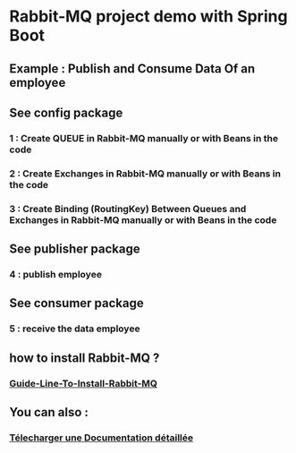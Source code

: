 # Rabbit-MQ project demo with Spring Boot
## Example : Publish and Consume Data Of an employee
## See config package 
### 1 : Create QUEUE in Rabbit-MQ manually or with Beans in the code
### 2 : Create Exchanges in Rabbit-MQ manually or with Beans in the code
### 3 : Create Binding (RoutingKey) Between Queues and Exchanges in Rabbit-MQ manually or with Beans in the code

## See publisher package
### 4 : publish employee 

## See consumer package
### 5 : receive the data employee 

## how to install Rabbit-MQ ?
### [Guide-Line-To-Install-Rabbit-MQ](Guide-Line-To-Install-Rabbit-MQ.md)

## You can also : 
### [Télecharger une Documentation détaillée](documentation/Rabbit-MQ.pdf) 
